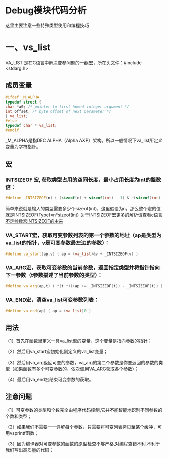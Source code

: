 # Debug模块代码分析
这里主要注意一些特殊类型使用和编程技巧
# 一、vs_list
VA_LIST 是在C语言中解决变参问题的一组宏，所在头文件：#include <stdarg.h>
## 成员变量
```C++
#ifdef _M_ALPHA
typedef struct {
char *a0; /* pointer to first homed integer argument */
int offset; /* byte offset of next parameter */
} va_list;
#else
typedef char * va_list;
#endif
```
_M_ALPHA是指DEC ALPHA（Alpha AXP）架构。所以一般情况下va_list所定义变量为字符指针。

## 宏
### INTSIZEOF 宏, 获取类型占用的空间长度，最小占用长度为int的整数倍：
```C++
#define _INTSIZEOF(n) ( (sizeof(n) + sizeof(int) - 1) & ~(sizeof(int) - 1) )
```
简单来说就是输入的类型需要多少个sizeof(int)，这里假设为n，那么整个宏的值就是INTSIZEOF(Type)=n*sizeof(int)
关于INTSIZEOF宏更多的解析请查看[c语言不定参数宏INTSIZEOF的由来](https://github.com/Huoke/BookNote/blob/master/Squid%E4%BB%A3%E7%90%86%E6%9C%8D%E5%8A%A1%E5%99%A8%E5%85%A5%E9%97%A8%E6%8C%87%E5%8D%97/Debug%E6%A8%A1%E5%9D%97%E5%88%86%E6%9E%90/c%E8%AF%AD%E8%A8%80%E4%B8%8D%E5%AE%9A%E5%8F%82%E6%95%B0%E5%AE%8FINTSIZEOF%E7%9A%84%E7%94%B1%E6%9D%A5.md)
### VA_START宏，获取可变参数列表的第一个参数的地址（ap是类型为va_list的指针，v是可变参数最左边的参数）：
```C++
#define va_start(ap,v) ( ap = (va_list)&v + _INTSIZEOF(v) )
```
### VA_ARG宏，获取可变参数的当前参数，返回指定类型并将指针指向下一参数（t参数描述了当前参数的类型）：
```C++
#define va_arg(ap,t) ( *(t *)((ap += _INTSIZEOF(t)) - _INTSIZEOF(t)) )
```
### VA_END宏，清空va_list可变参数列表：
```C++
#define va_end(ap) ( ap = (va_list)0 )
```
## 用法
（1）首先在函数里定义一具va_list型的变量，这个变量是指向参数的指针；

（2）然后用va_start宏初始化刚定义的va_list变量；

（3）然后用va_arg返回可变的参数，va_arg的第二个参数是你要返回的参数的类型（如果函数有多个可变参数的，依次调用VA_ARG获取各个参数）；

（4）最后用va_end宏结束可变参数的获取。

## 注意问题
（1）可变参数的类型和个数完全由程序代码控制,它并不能智能地识别不同参数的个数和类型；

（2）如果我们不需要一一详解每个参数，只需要将可变列表拷贝至某个缓冲，可用vsprintf函数；

（3）因为编译器对可变参数的函数的原型检查不够严格,对编程查错不利.不利于我们写出高质量的代码；
